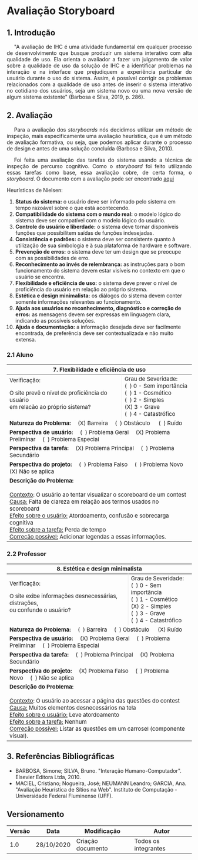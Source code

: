 # Avaliação Storyboard

## 1. Introdução

<p style="text-indent: 20px; text-align: justify">
"A avaliação de IHC é uma atividade fundamental em qualquer processo de desenvolvimento que busque produzir um sistema interativo com alta qualidade de uso. Ela orienta o avaliador a fazer um julgamento de valor sobre a qualidade de uso da solução de IHC e a identificar problemas na interação e na interface que prejudiquem a experiência particular do usuário durante o uso do sistema. Assim, é possível corrigir os problemas relacionados com a qualidade de uso antes de inserir o sistema interativo no cotidiano dos usuários, seja um sistema novo ou uma nova versão de algum sistema existente" (Barbosa e Silva, 2019, p. 286).
</p>

## 2. Avaliação

<p style="text-indent: 20px; text-align: justify">
Para a avaliação dos <i>storyboards</i> nós decidimos utilizar um método de inspeção, mais especificamente uma avaliação heurística, que é um método de avaliação formativa, ou seja, que podemos aplicar durante o processo de design e antes de uma solução concluída (Barbosa e Silva, 2010).
</p>

<p style="text-indent: 20px; text-align: justify">
Foi feita uma avaliação das tarefas do sistema usando a técnica de inspeção de percurso cognitivo. Como o <i>storyboard</i> foi feito utilizando essas tarefas como base, essa avaliação cobre, de certa forma, o <i>storyboard</i>. O documento com a avaliação pode ser encontrado <a class="link" href="/DeAD/nivel1/avaliacao_tarefas/" target="_blank">aqui</a>
</p>

Heurísticas de Nielsen:

1. **Status do sistema:** o usuário deve ser informado pelo sistema em tempo razoável sobre o que está
acontecendo.
2. **Compatibilidade do sistema com o mundo real:** o modelo lógico do sistema deve ser compatível com o modelo lógico do usuário.
3. **Controle do usuário e liberdade:** o sistema deve tornar disponíveis funções que possibilitem saídas de funções indesejadas.
4. **Consistência e padrões:** o sistema deve ser consistente quanto à utilização de sua simbologia e à sua plataforma de hardware e software.
5. **Prevenção de erros:** o sistema deve ter um design que se preocupe com as possibilidades de erro. 
6. **Reconhecimento ao invés de relembrança:** as instruções para o bom funcionamento do sistema devem estar visíveis no contexto em que o usuário se encontra.
7. **Flexibilidade e eficiência de uso:** o sistema deve prever o nível de proficiência do usuário em relação ao próprio sistema.
8. **Estética e design minimalista:** os diálogos do sistema devem conter somente informações relevantes ao funcionamento.
9. **Ajuda aos usuários no reconhecimento, diagnóstico e correção de erros:** as mensagens devem ser expressas em linguagem clara, indicando as possíveis soluções.
10. **Ajuda e documentação:** a informação desejada deve ser facilmente encontrada, de preferência deve ser
contextualizada e não muito extensa.

### 2.1 Aluno

<div style="text-align: center">
<table style="font-size: 15px">
<thead>
  <tr>
    <th colspan="2">7. Flexibilidade e eficiência de uso</th>
  </tr>
</thead>
<tbody>
  <tr>
    <td style="border-right: 0.5px solid #e8e8e8">Verificação: <br />  <p> O site prevê o nível de proficiência do usuário <br /> em relacão ao próprio sistema?</p>
    </td>
    <td>Grau de Severidade: <br /> (&nbsp;&nbsp;) 0 - Sem importância <br /> (&nbsp;&nbsp;) 1 - Cosmético <br /> (&nbsp;&nbsp;) 2 - Simples <br /> (X) 3 - Grave <br />  (&nbsp;&nbsp;) 4 - Catastrófico <br />
    </td>
  </tr>
  <tr>
    <td colspan="2">
        <b>Natureza do Problema:</b>&emsp; (X) Barreira&emsp; (&nbsp;&nbsp;) Obstáculo &emsp;  (&nbsp;&nbsp;) Ruído
    </td>
  </tr>
  <tr>
    <td colspan="2">
        <b>Perspectiva de usuário:</b>&emsp; (&nbsp;&nbsp;) Problema Geral&emsp;  (X) Problema Preliminar&emsp;  (&nbsp;&nbsp;) Problema Especial
    </td>
  </tr>
  <tr>
    <td colspan="2">
        <b>Perspectiva da tarefa:</b>&emsp; (X) Problema Principal&emsp;  (&nbsp;&nbsp;)  Problema Secundário
    </td>
  </tr>
  <tr>
    <td colspan="2">
        <b>Perspectiva do projeto:</b>&emsp; (&nbsp;&nbsp;) Problema Falso&emsp;  (&nbsp;&nbsp;)  Problema Novo&emsp;  (X) Não se aplica
    </td>
  </tr>
  <tr>
    <td  colspan="2">
      <b>Descrição do Problema:</b> <br /> <br /> <u>Contexto</u>: O usuário ao tentar visualizar o scoreboard de um contest <br /> <u>Causa:</u> Falta de clareza em relação aos termos usados no scoreboard <br /> <u>Efeito sobre o usuário:</u> Atordoamento, confusão e sobrecarga cognitiva <br /> <u>Efeito sobre a tarefa:</u> Perda de tempo <br /> <u>Correção possível:</u> Adicionar legendas a essas informações.
    </td>
  </tr>
</tbody>
</table>
</div>

### 2.2 Professor

<div style="text-align: center">
<table style="font-size: 15px">
<thead>
  <tr>
    <th colspan="2">8. Estética e design minimalista</th>
  </tr>
</thead>
<tbody>
  <tr>
    <td style="border-right: 0.5px solid #e8e8e8">Verificação: <br />  <p>O site exibe informações desnecessárias, distraçôes, <br /> ou confunde o usuário?</p>
    </td>
    <td>Grau de Severidade: <br /> (&nbsp;&nbsp;) 0 - Sem importância <br /> (&nbsp;&nbsp;) 1 - Cosmético <br /> (X) 2 - Simples <br /> (&nbsp;&nbsp;) 3 - Grave <br />  (&nbsp;&nbsp;) 4 - Catastrófico <br />
    </td>
  </tr>
  <tr>
    <td colspan="2">
        <b>Natureza do Problema:</b>&emsp; (&nbsp;&nbsp;) Barreira&emsp; (&nbsp;&nbsp;) Obstáculo &emsp;  (X) Ruído
    </td>
  </tr>
  <tr>
    <td colspan="2">
        <b>Perspectiva de usuário:</b>&emsp; (X) Problema Geral&emsp;  (&nbsp;&nbsp;) Problema Preliminar&emsp;  (&nbsp;&nbsp;) Problema Especial
    </td>
  </tr>
  <tr>
    <td colspan="2">
        <b>Perspectiva da tarefa:</b>&emsp; (&nbsp;&nbsp;) Problema Principal&emsp;  (X)  Problema Secundário
    </td>
  </tr>
  <tr>
    <td colspan="2">
        <b>Perspectiva do projeto:</b>&emsp; (X) Problema Falso&emsp;  (&nbsp;&nbsp;)  Problema Novo&emsp;  (&nbsp;&nbsp;) Não se aplica
    </td>
  </tr>
  <tr>
    <td  colspan="2">
      <b>Descrição do Problema:</b> <br /> <br /> <u>Contexto</u>: O usuário ao acessar a página das questões do contest <br /> <u>Causa:</u> Muitos elementos desnecessários na tela <br /> <u>Efeito sobre o usuário:</u> Leve atordoamento <br /> <u>Efeito sobre a tarefa:</u> Nenhum <br /> <u>Correção possível:</u> Listar as questões em um carrosel (componente visual).
    </td>
  </tr>
</tbody>
</table>
</div>

## 3. Referências Bibliográficas

- BARBOSA, Simone; SILVA, Bruno. "Interação Humano-Computador". Elsevier Editora Ltda, 2010.
- MACIEL, Cristiano; Nogueira, José; NEUMANN Leandro; GARCIA, Ana. "Avaliação Heurística de Sítios na Web". Instituto de Computação - Universidade Federal Fluminense (UFF).


## Versionamento

| Versão | Data | Modificação | Autor |
|--|--|--|--|
| 1.0 | 28/10/2020 | Criação documento | Todos os integrantes |
